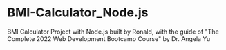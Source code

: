 # BMI-Calculator_Node.js
BMI Calculator Project with Node.js built by Ronald, with the guide of "The Complete 2022 Web Development Bootcamp Course" by Dr. Angela Yu
